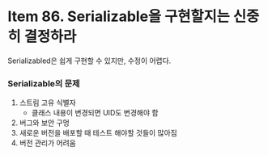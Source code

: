 # Item 86. Serializable을 구현할지는 신중히 결정하라

Serializabled은 쉽게 구현할 수 있지만, 수정이 어렵다.  

### Serializable의 문제
1. 스트림 고유 식별자
   - 클래스 내용이 변경되면 UID도 변경해야 함
2. 버그와 보안 구멍
3. 새로운 버전을 배포할 때 테스트 해야할 것들이 많아짐
4. 버전 관리가 어려움